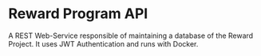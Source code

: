 # Reward Program API

A REST Web-Service responsible of maintaining a database of the Reward Project. It uses JWT Authentication and runs with Docker.





